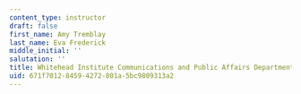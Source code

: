 ```yaml
---
content_type: instructor
draft: false
first_name: Amy Tremblay
last_name: Eva Frederick
middle_initial: ''
salutation: ''
title: Whitehead Institute Communications and Public Affairs Department
uid: 671f7012-8459-4272-801a-5bc9809313a2
---
```

